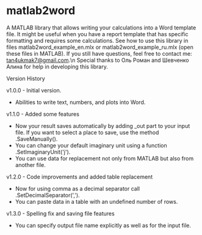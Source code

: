 # matlab2word
A MATLAB library that allows writing your calculations into a Word template file.
It might be useful when you have a report template that has specific formatting and requires some calculations.
See how to use this library in files matlab2word_example_en.mlx or matlab2word_example_ru.mlx (open these files in MATLAB).
If you still have questions, feel free to contact me: tan4ukmak7@gmail.com.\n
Special thanks to Оль Роман and Шевченко Алина for help in developing this library.


Version History

v1.0.0 - Initial version.
-   Abilities to write text, numbers, and plots into Word.

v1.1.0 - Added some features
-   Now your result saves automatically by adding _out part to your input file.
If you want to select a place to save, use the method .SaveManually().
-   You can change your default imaginary unit using a function .SetImaginaryUnit('j').
-   You can use data for replacement not only from MATLAB but also from another file.

v1.2.0 - Code improvements and added table replacement
-   Now for using comma as a decimal separator call .SetDecimalSeparator(',').
-   You can paste data in a table with an undefined number of rows.

v1.3.0 - Spelling fix and saving file features
-   You can specify output file name explicitly as well as for the input file.

